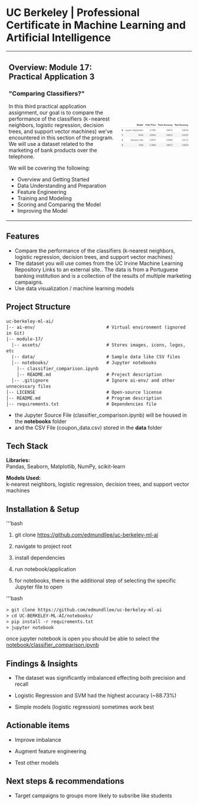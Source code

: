 # UC Berkeley | Professional Certificate in Machine Learning and Artificial Intelligence

<table cellspacing="0" cellpadding="0" border="0" style="border-collapse: collapse;">
  <tr>
    <td valign="top" width="60%">
      <h2>Overview: Module 17: Practical Application 3</h2>
      <h3>"Comparing Classifiers?"</h3>
      <p>
        In this third practical application assignment, our goal is to compare the performance of the classifiers (k-nearest neighbors, logistic regression, decision trees, and support vector machines) we've encountered in this section of the program. We will use a dataset related to the marketing of bank products over the telephone.
      </p>
      <p>
        We will be covering the following: 
        <ul>
          <li>Overview and Getting Started</li>
          <li>Data Understanding and Preparation</li>
          <li>Feature Engineering</li>
          <li>Training and Modeling</li>
          <li>Scoring and Comparing the Model</li>
          <li>Improving the Model</li>
        </ul>
      </p>
    </td>
    <td valign="center">
      <img src="assets/compareModelAccuracy.png" alt="Classifier Comparison" width="800"/>
    </td>
  </tr>
</table>

## Features
- Compare the performance of the classifiers (k-nearest neighbors, logistic regression, decision trees, and support vector machines)
- The dataset you will use comes from the UC Irvine Machine Learning Repository Links to an external site.. The data is from a Portuguese banking institution and is a collection of the results of multiple marketing campaigns.
- Use data visualization / machine learning models 



## Project Structure

```
uc-berkeley-ml-ai/
│-- ai-env/                           # Virtual environment (ignored in Git)
|-- module-17/  
  |-- assets/                         # Stores images, icons, logos, etc
  |-- data/                           # Sample data like CSV files
  │-- notebooks/                      # Jupyter notebooks 
    |-- classifier_comparison.ipynb
    │-- README.md                     # Project description
  │-- .gitignore                      # Ignore ai-env/ and other unnecessary files
│-- LICENSE                           # Open-source license
│-- README.md                         # Program description
│-- requirements.txt                  # Dependencies file
```

- the Jupyter Source File (classifier_comparison.ipynb) will be housed in the **notebooks** folder 
- and the CSV File (coupon_data.csv) stored in the **data** folder


## Tech Stack

**Libraries:**  
Pandas, Seaborn, Matplotlib, NumPy, scikit-learn

**Models Used:**  
k-nearest neighbors, logistic regression, decision trees, and support vector machines




## Installation & Setup
'''bash 

1) git clone https://github.com/edmundllee/uc-berkeley-ml-ai

2) navigate to project root 

3) install dependencies 

4) run notebook/application

5) for notebooks, there is the additional step of selecting the specific Jupyter file to open



'''bash

```
> git clone https://github.com/edmundllee/uc-berkeley-ml-ai
> cd UC-BERKELEY-ML-AI/notebooks/
> pip install -r requirements.txt
> jupyter notebook
```

once jupyter notebook is open you should be able to select the [notebook/classifier_comparison.ipynb](https://github.com/edmundllee/uc-berkeley-ml-ai/blob/main/module-17/notebooks/classifier_comparison.ipynb)


## Findings & Insights

* The dataset was significantly imbalanced effecting both precision and recall

* Logistic Regression and SVM had the highest accuracy (~88.73%)

* Simple models (logistic regression) sometimes work best



## Actionable items

* Improve imbalance 

* Augment feature engineering

* Test other models 



## Next steps & recommendations

* Target campaigns to groups more likely to subsribe like students


